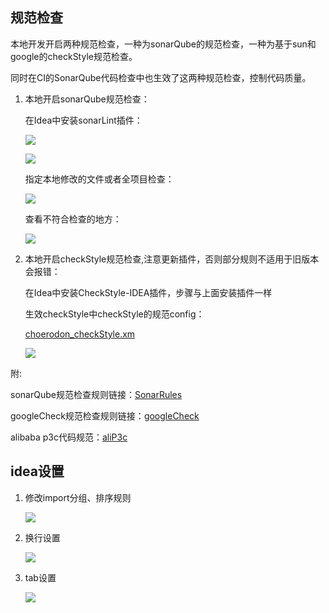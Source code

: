 ## 规范检查

本地开发开启两种规范检查，一种为sonarQube的规范检查，一种为基于sun和google的checkStyle规范检查。

同时在CI的SonarQube代码检查中也生效了这两种规范检查，控制代码质量。

 1. 本地开启sonarQube规范检查：

    在Idea中安装sonarLint插件：

    ![](/develop/choerodon-specification/04-开发/微服务开发/image/pluginInstall1.png)

    ![](/develop/choerodon-specification/04-开发/微服务开发/image/pluginInstall2.png)

    指定本地修改的文件或者全项目检查：

    ![](/develop/choerodon-specification/04-开发/微服务开发/image/sonarSetting.png)

    查看不符合检查的地方：

    ![](/develop/choerodon-specification/04-开发/微服务开发/image/sonarResult.png)

 1. 本地开启checkStyle规范检查,注意更新插件，否则部分规则不适用于旧版本会报错：

    在Idea中安装CheckStyle-IDEA插件，步骤与上面安装插件一样

    生效checkStyle中checkStyle的规范config：

    <a href="choerodon_checkStyle.xm">choerodon_checkStyle.xm</a>

    ![](/develop/choerodon-specification/04-开发/微服务开发/image/sonarResult.png)

附:

sonarQube规范检查规则链接：<a href="SonarRules">SonarRules</a>

googleCheck规范检查规则链接：<a href="googleCheck">googleCheck</a>

alibaba p3c代码规范：<a href="aliP3c">aliP3c</a>

## idea设置
 1. 修改import分组、排序规则

    ![](/develop/choerodon-specification/04-开发/微服务开发/image/java_import.png)

 1. 换行设置

    ![](/develop/choerodon-specification/04-开发/微服务开发/image/warp_setting.png)

 1. tab设置
  
    ![](/develop/choerodon-specification/04-开发/微服务开发/image/tab_setting.png)




